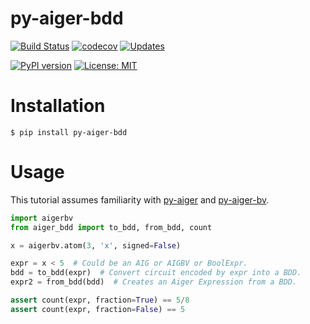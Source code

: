 # py-aiger-bdd
[![Build Status](https://travis-ci.org/mvcisback/py-aiger-bdd.svg?branch=master)](https://travis-ci.org/mvcisback/py-aiger-bdd)
[![codecov](https://codecov.io/gh/mvcisback/py-aiger-bdd/branch/master/graph/badge.svg)](https://codecov.io/gh/mvcisback/py-aiger-bdd)
[![Updates](https://pyup.io/repos/github/mvcisback/py-aiger-bdd/shield.svg)](https://pyup.io/repos/github/mvcisback/py-aiger-bdd/)

[![PyPI version](https://badge.fury.io/py/py-aiger-bdd.svg)](https://badge.fury.io/py/py-aiger-bdd)
[![License: MIT](https://img.shields.io/badge/License-MIT-yellow.svg)](https://opensource.org/licenses/MIT)

# Installation

`$ pip install py-aiger-bdd`

# Usage

This tutorial assumes familiarity with [py-aiger](https://github.com/mvcisback/py-aiger) and [py-aiger-bv](https://github.com/mvcisback/py-aiger-bv).

```python
import aigerbv
from aiger_bdd import to_bdd, from_bdd, count

x = aigerbv.atom(3, 'x', signed=False) 

expr = x < 5  # Could be an AIG or AIGBV or BoolExpr.
bdd = to_bdd(expr)  # Convert circuit encoded by expr into a BDD.
expr2 = from_bdd(bdd)  # Creates an Aiger Expression from a BDD.

assert count(expr, fraction=True) == 5/8
assert count(expr, fraction=False) == 5
```
